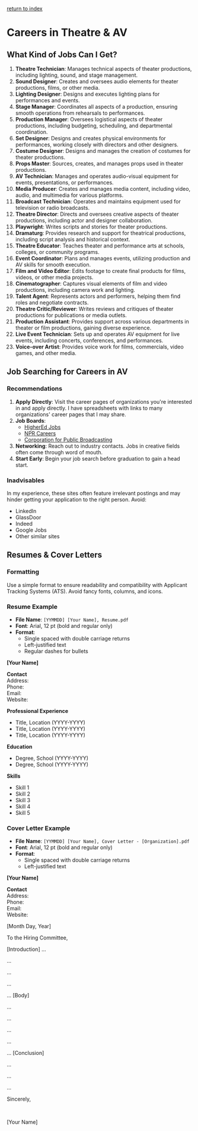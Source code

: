 [return to index](../index.md)
# Careers in Theatre & AV

## What Kind of Jobs Can I Get?

1. **Theatre Technician**: Manages technical aspects of theater productions, including lighting, sound, and stage management.
2. **Sound Designer**: Creates and oversees audio elements for theater productions, films, or other media.
3. **Lighting Designer**: Designs and executes lighting plans for performances and events.
4. **Stage Manager**: Coordinates all aspects of a production, ensuring smooth operations from rehearsals to performances.
5. **Production Manager**: Oversees logistical aspects of theater productions, including budgeting, scheduling, and departmental coordination.
6. **Set Designer**: Designs and creates physical environments for performances, working closely with directors and other designers.
7. **Costume Designer**: Designs and manages the creation of costumes for theater productions.
8. **Props Master**: Sources, creates, and manages props used in theater productions.
9. **AV Technician**: Manages and operates audio-visual equipment for events, presentations, or performances.
10. **Media Producer**: Creates and manages media content, including video, audio, and multimedia for various platforms.
11. **Broadcast Technician**: Operates and maintains equipment used for television or radio broadcasts.
12. **Theatre Director**: Directs and oversees creative aspects of theater productions, including actor and designer collaboration.
13. **Playwright**: Writes scripts and stories for theater productions.
14. **Dramaturg**: Provides research and support for theatrical productions, including script analysis and historical context.
15. **Theatre Educator**: Teaches theater and performance arts at schools, colleges, or community programs.
16. **Event Coordinator**: Plans and manages events, utilizing production and AV skills for smooth execution.
17. **Film and Video Editor**: Edits footage to create final products for films, videos, or other media projects.
18. **Cinematographer**: Captures visual elements of film and video productions, including camera work and lighting.
19. **Talent Agent**: Represents actors and performers, helping them find roles and negotiate contracts.
20. **Theatre Critic/Reviewer**: Writes reviews and critiques of theater productions for publications or media outlets.
21. **Production Assistant**: Provides support across various departments in theater or film productions, gaining diverse experience.
22. **Live Event Technician**: Sets up and operates AV equipment for live events, including concerts, conferences, and performances.
23. **Voice-over Artist**: Provides voice work for films, commercials, video games, and other media.

## Job Searching for Careers in AV

### Recommendations

1. **Apply Directly**: Visit the career pages of organizations you're interested in and apply directly. I have spreadsheets with links to many organizations' career pages that I may share.
2. **Job Boards**:
   - [HigherEd Jobs](https://higheredjobs.com)
   - [NPR Careers](https://www.npr.org/careers)
   - [Corporation for Public Broadcasting](https://cpb.org/jobline)
3. **Networking**: Reach out to industry contacts. Jobs in creative fields often come through word of mouth.
4. **Start Early**: Begin your job search before graduation to gain a head start.

### Inadvisables

In my experience, these sites often feature irrelevant postings and may hinder getting your application to the right person. Avoid:
- LinkedIn
- GlassDoor
- Indeed
- Google Jobs
- Other similar sites

## Resumes & Cover Letters

### Formatting

Use a simple format to ensure readability and compatibility with Applicant Tracking Systems (ATS). Avoid fancy fonts, columns, and icons.

### Resume Example

- **File Name**: `[YYMMDD] [Your Name], Resume.pdf`
- **Font**: Arial, 12 pt (bold and regular only)
- **Format**:
  - Single spaced with double carriage returns
  - Left-justified text
  - Regular dashes for bullets

**[Your Name]**

**Contact**  
Address:  
Phone:  
Email:  
Website:  

**Professional Experience**  
  - Title, Location (YYYY-YYYY)  
  - Title, Location (YYYY-YYYY)  
  - Title, Location (YYYY-YYYY)  

**Education**  
  - Degree, School (YYYY-YYYY)  
  - Degree, School (YYYY-YYYY)  

**Skills**  
  - Skill 1  
  - Skill 2  
  - Skill 3  
  - Skill 4  
  - Skill 5

### Cover Letter Example

- **File Name**: `[YYMMDD] [Your Name], Cover Letter - [Organization].pdf`
- **Font**: Arial, 12 pt (bold and regular only)
- **Format**:
  - Single spaced with double carriage returns
  - Left-justified text

**[Your Name]**

**Contact**  
Address:  
Phone:  
Email:  
Website:  

[Month Day, Year]

To the Hiring Committee,

[Introduction]
...

...

...

...

...
[Body]

...

...

...

...

...
[Conclusion]

...

...

...

Sincerely,

<br>

[Your Name]